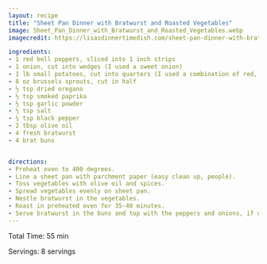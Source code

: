 ```yaml
---
layout: recipe
title: "Sheet Pan Dinner with Bratwurst and Roasted Vegetables"
image: Sheet_Pan_Dinner_with_Bratwurst_and_Roasted_Vegetables.webp
imagecredit: https://lisasdinnertimedish.com/sheet-pan-dinner-with-bratwurst-and-roasted-vegetables/

ingredients:
- 1 red bell peppers, sliced into 1 inch strips
- 1 onion, cut into wedges (I used a sweet onion)
- 1 lb small potatoes, cut into quarters (I used a combination of red, blue and gold)
- 8 oz brussels sprouts, cut in half
- ½ tsp dried oregano
- ½ tsp smoked paprika
- ½ tsp garlic powder
- ½ tsp salt
- ¼ tsp black pepper
- 2 tbsp olive oil
- 4 fresh bratwurst
- 4 brat buns


directions:
- Preheat oven to 400 degrees.
- Line a sheet pan with parchment paper (easy clean up, people).
- Toss vegetables with olive oil and spices.
- Spread vegetables evenly on sheet pan.
- Nestle bratwurst in the vegetables.
- Roast in preheated oven for 35-40 minutes.
- Serve bratwurst in the buns and top with the peppers and onions, if desired..
---
```


Total Time: 55 min

Servings: 8 servings
